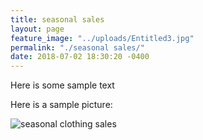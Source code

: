 ```yaml
---
title: seasonal sales
layout: page
feature_image: "../uploads/Entitled3.jpg"
permalink: "./seasonal sales/"
date: 2018-07-02 18:30:20 -0400
---
```

Here is some sample text

Here is a sample picture:

![seasonal clothing sales](/uploads/Entitled6.jpg "Mens tops")